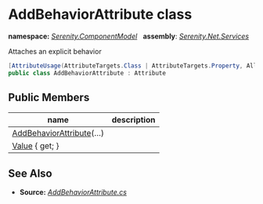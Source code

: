 # AddBehaviorAttribute class
**namespace:** *[Serenity.ComponentModel](../README.md#serenity.componentmodel-namespace)*   **assembly**: *[Serenity.Net.Services](../README.md)*

Attaches an explicit behavior

```csharp
[AttributeUsage(AttributeTargets.Class | AttributeTargets.Property, AllowMultiple = true)]
public class AddBehaviorAttribute : Attribute
```

## Public Members

| name | description |
| --- | --- |
| [AddBehaviorAttribute](AddBehaviorAttribute/AddBehaviorAttribute.md)(…) |  |
| [Value](AddBehaviorAttribute/Value.md) { get; } |  |

## See Also

* **Source:** *[AddBehaviorAttribute.cs](https://github.com/serenity-is/Serenity/blob/master/src/Serenity.Net.Services/RequestHandlers/Behavior/AddBehaviorAttribute.cs)*